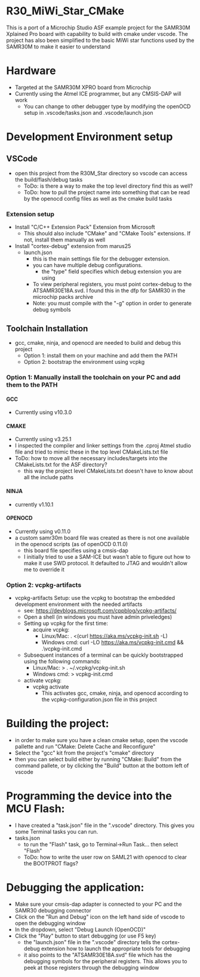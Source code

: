 # R30_MiWi_Star_CMake
This is a port of a Microchip Studio ASF example project for the SAMR30M Xplained Pro board with capability to build with cmake under vscode. The project has also been simplified to the basic MiWi star functions used by the SAMR30M to make it easier to understand

# Hardware
* Targeted at the SAMR30M XPRO board from Microchip 
* Currently using the Atmel ICE programmer, but any CMSIS-DAP will work
    * You can change to other debugger type by modifying the openOCD setup in .vscode/tasks.json and .vscode/launch.json

# Development Environment setup
## VSCode
* open this project from the R30M_Star directory so vscode can access the build/flash/debug tasks
    * ToDo: is there a way to make the top level directory find this as well?
    * ToDo: how to pull the project name into something that can be read by the openocd config files as well as the cmake build tasks

### Extension setup
* Install "C/C++ Extension Pack" Extension from Microsoft
    * This should also include "CMake" and "CMake Tools" extensions. If not, install them manually as well
* Install "cortex-debug" extension from marus25
    * launch.json
        * this is the main settings file for the debugger extension.
        * you can have multiple debug configurations. 
            * the "type" field specifies which debug extension you are using
        * To view peripheral registers, you must point cortex-debug to the ATSAMR30E18A.svd. I found this in the dfp for SAMR30 in the microchip packs archive
        * Note: you must compile with the "-g" option in order to generate debug symbols

## Toolchain Installation
* gcc, cmake, ninja, and openocd are needed to build and debug this project
    * Option 1: install them on your machine and add them the PATH
    * Option 2: bootstrap the environment using vcpkg

### Option 1: Manually install the toolchain on your PC and add them to the PATH
#### GCC
* Currently using v10.3.0

#### CMAKE
* Currently using v3.25.1
* I inspected the compiler and linker settings from the .cproj Atmel studio file and tried to mimic these in the top level CMakeLists.txt file
* ToDo: how to move all the necessary includes/targets into the CMakeLists.txt for the ASF directory?
    * this way the project level CMakeLists.txt doesn't have to know about all the include paths

#### NINJA
* currently v1.10.1

#### OPENOCD
* Currently using v0.11.0
* a custom samr30m board file was created as there is not one available in the openocd scripts (as of openOCD 0.11.0)
    * this board file specifies using a cmsis-dap
    * I initially tried to use a SAM-ICE but wasn't able to figure out how to make it use SWD protocol. It defaulted to JTAG and wouldn't allow me to override it

### Option 2: vcpkg-artifacts
* vcpkg-artifacts Setup: use the vcpkg to bootstrap the embedded development environment with the needed artifacts
    * see: https://devblogs.microsoft.com/cppblog/vcpkg-artifacts/ 
    * Open a shell (in windows you must have admin priveledges)
    * Setting up vcpkg for the first time:
        * acquire vcpkg:
            * Linux/Mac: . <(curl https://aka.ms/vcpkg-init.sh -L) 
            * Windows cmd: curl -LO https://aka.ms/vcpkg-init.cmd && .\vcpkg-init.cmd
    * Subsequent instances of a terminal can be quickly bootstrapped using the following commands:
        * Linux/Mac: > . ~/.vcpkg/vcpkg-init.sh
        * Windows cmd: > vcpkg-init.cmd
    * activate vcpkg:
        * vcpkg activate 
            * This activates gcc, cmake, ninja, and openocd according to the vcpkg-configuration.json file in this project
        

# Building the project:
* in order to make sure you have a clean cmake setup, open the vscode pallette and run "CMake: Delete Cache and Reconfigure"
* Select the "gcc" kit from the project's "cmake" directory
* then you can select build either by running "CMake: Build" from the command pallete, or by clicking the "Build" button at the bottom left of vscode

# Programming the device into the MCU Flash:
* I have created a "task.json" file in the ".vscode" directory. This gives you some Terminal tasks you can run.
* tasks.json
    * to run the "Flash" task, go to Terminal->Run Task... then select "Flash"
    * ToDo: how to write the user row on SAML21 with openocd to clear the BOOTPROT flags?

# Debugging the application:
* Make sure your cmsis-dap adapter is connected to your PC and the SAMR30 debugging connector
* Click on the "Run and Debug" icon on the left hand side of vscode to open the debugging window
* In the dropdown, select "Debug Launch (OpenOCD)"
* Click the "Play" button to start debugging (or use F5 key)
    * the "launch.json" file in the ".vscode" directory tells the cortex-debug extension how to launch the appropriate tools for debugging
    * it also points to the "ATSAMR30E18A.svd" file which has the debugging symbols for the peripheral registers. This allows you to peek at those registers through the debugging window